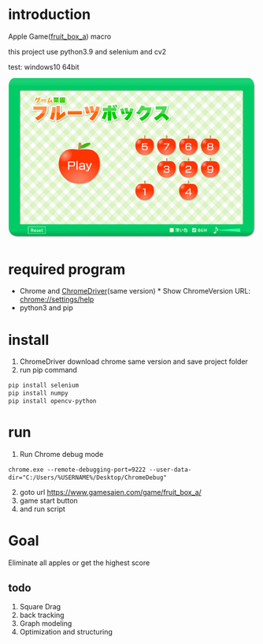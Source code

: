 
# introduction  

Apple Game([fruit_box_a](https://www.gamesaien.com/game/fruit_box_a/)) macro

this project use python3.9 and selenium and cv2

test: windows10 64bit

![game](game.gif)


# required program

* Chrome and [ChromeDriver](https://chromedriver.chromium.org/downloads)(same version)
		* Show ChromeVersion URL: [chrome://settings/help](chrome://settings/help)
*  python3 and pip


# install
1. ChromeDriver download chrome same version and save project folder
 2. run pip command

 ```shell
pip install selenium
pip install numpy
pip install opencv-python
```

  # run
  
  1.  Run Chrome debug mode
```
chrome.exe --remote-debugging-port=9222 --user-data-dir="C:/Users/%USERNAME%/Desktop/ChromeDebug"
```
  2. goto url https://www.gamesaien.com/game/fruit_box_a/
  3. game start button
  4. and run script
  

  # Goal
Eliminate all apples or get the highest score
  
 ## todo
1. Square Drag
1. back tracking
1. Graph modeling
1. Optimization and structuring